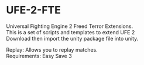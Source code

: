 # UFE-2-FTE
Universal Fighting Engine 2 Freed Terror Extensions.<br>
This is a set of scripts and templates to extend UFE 2<br>
Download then import the unity package file into unity.<br>

Replay: Allows you to replay matches.<br>
Requirements: Easy Save 3

